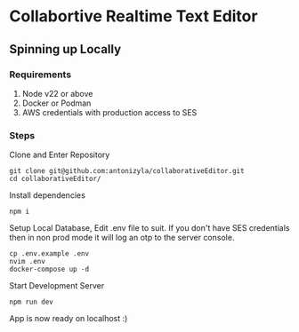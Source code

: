 # Collabortive Realtime Text Editor

## Spinning up Locally
### Requirements
1. Node v22 or above
2. Docker or Podman
3. AWS credentials with production access to SES
### Steps
Clone and Enter Repository
```
git clone git@github.com:antonizyla/collaborativeEditor.git
cd collaborativeEditor/
```
Install dependencies
```
npm i
```
Setup Local Database, Edit .env file to suit. If you don't have SES credentials then in non prod mode it will log an otp to the server console.
```
cp .env.example .env
nvim .env
docker-compose up -d
```
Start Development Server
```
npm run dev
```
App is now ready on localhost :)
